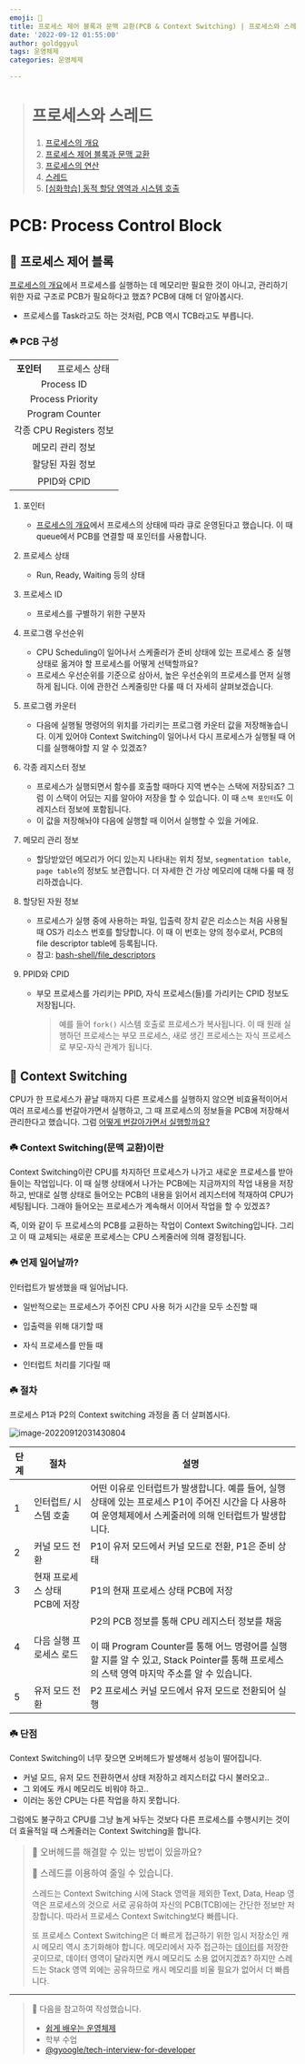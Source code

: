 ```yaml
---
emoji: 👮
title: 프로세스 제어 블록과 문맥 교환(PCB & Context Switching) | 프로세스와 스레드
date: '2022-09-12 01:55:00'
author: goldggyul
tags: 운영체제
categories: 운영체제

---
```


> # 프로세스와 스레드
>
> 1. [프로세스의 개요](https://goldggyul.github.io/os-001-process/)
> 2. [프로세스 제어 블록과 문맥 교환](https://goldggyul.github.io/os-002-pcb/)
> 3. [프로세스의 연산](https://goldggyul.github.io/os-003-process-struct/)
> 4. [스레드](https://goldggyul.github.io/os-004-thread/)
> 5. [[심화학습] 동적 할당 영역과 시스템 호출](https://goldggyul.github.io/os-005-system-call/)

# PCB: Process Control Block

## 📌 프로세스 제어 블록

[프로세스의 개요](https://goldggyul.github.io/os-001-process/)에서 프로세스를 실행하는 데 메모리만 필요한 것이 아니고, 관리하기 위한 자료 구조로 PCB가 필요하다고 했죠? PCB에 대해 더 알아봅시다.

- 프로세스를  Task라고도 하는 것처럼, PCB 역시 TCB라고도 부릅니다.

### ☘️ PCB 구성

<table style="text-align: center;">
  <tr>
    <td><strong>포인터</strong></td>
    <td>프로세스 상태</td>
  </tr>
  <tr>
    <td colspan="2">Process ID</td>
  </tr>
  <tr>
    <td colspan="2">Process Priority</td>
  </tr>
    <tr>
    <td colspan="2">Program Counter</td>
  </tr>
  <tr>
    <td colspan="2">각종 CPU Registers 정보</td>
  </tr>
  <tr>
    <td colspan="2">메모리 관리 정보</td>
  </tr>
  <tr>
    <td colspan="2">할당된 자원 정보</td>
  </tr>
  <tr>
    <td colspan="2">PPID와 CPID</td>
  </tr>

</table>

1. 포인터
   - [프로세스의 개요](https://goldggyul.github.io/os-001-process/)에서 프로세스의 상태에 따라 큐로 운영된다고 했습니다. 이 때 queue에서 PCB를 연결할 때 포인터를 사용합니다.
2. 프로세스 상태
   - Run, Ready, Waiting 등의 상태
3. 프로세스 ID
   - 프로세스를 구별하기 위한 구분자
4. 프로그램 우선순위
   - CPU Scheduling이 일어나서 스케줄러가 준비 상태에 있는 프로세스 중 실행 상태로 옮겨야 할 프로세스를 어떻게 선택할까요?
   - 프로세스 우선순위를 기준으로 삼아서, 높은 우선순위의 프로세스를 먼저 실행하게 됩니다. 이에 관한건 스케줄링만 다룰 때 더 자세히 살펴보겠습니다.
5. 프로그램 카운터
   - 다음에 실행될 명령어의 위치를 가리키는 프로그램 카운터 값을 저장해놓습니다. 이게 있어야 Context Switching이 일어나서 다시 프로세스가 실행될 때 어디를 실행해야할 지 알 수 있겠죠?
6. 각종 레지스터 정보
   - 프로세스가 실행되면서 함수를 호출할 때마다 지역 변수는 스택에 저장되죠? 그럼 이 스택이 어딨는 지를 알아야 저장을 할 수 있습니다. 이 때 `스택 포인터`도 이 레지스터 정보에 포함됩니다.
   - 이 값을 저장해놔야 다음에 실행할 때 이어서 실행할 수 있을 거에요.

7. 메모리 관리 정보
   - 할당받았던 메모리가 어디 있는지 나타내는 위치 정보, `segmentation table`, `page table`의 정보도 보관합니다. 더 자세한 건 가상 메모리에 대해 다룰 때 정리하겠습니다.
8. 할당된 자원 정보
   - 프로세스가 실행 중에 사용하는 파일, 입출력 장치 같은 리소스는 처음 사용될 때 OS가 리소스 번호를 할당합니다. 이 때 이 번호는 양의 정수로서, PCB의 file descriptor table에 등록됩니다. 
   - 참고: [bash-shell/file_descriptors](https://mug896.github.io/bash-shell/file_descriptors.html)
9. PPID와 CPID
   - 부모 프로세스를 가리키는 PPID, 자식 프로세스(들)를 가리키는 CPID 정보도 저장됩니다.
   
     >예를 들어 `fork()` 시스템 호출로 프로세스가 복사됩니다. 이 때 원래 실행하던 프로세스는 부모 프로세스, 새로 생긴 프로세스는 자식 프로세스로 부모-자식 관계가 됩니다.

## 📌 Context Switching

CPU가 한 프로세스가 끝날 때까지 다른 프로세스를 실행하지 않으면 비효율적이어서  여러 프로세스를 번갈아가면서 실행하고, 그 때 프로세스의 정보들을 PCB에 저장해서 관리한다고 했습니다. 그럼 <u>어떻게 번갈아가면서 실행할까요?</u>

### ☘️ Context Switching(문맥 교환)이란

Context Switching이란 CPU를 차지하던 프로세스가 나가고 새로운 프로세스를 받아들이는 작업입니다. 이 때 실행 상태에서 나가는 PCB에는 지금까지의 작업 내용을 저장하고, 반대로 실행 상태로 들어오는 PCB의 내용을 읽어서 레지스터에 적재하여 CPU가 세팅됩니다. 그래야 들어오는 프로세스가 계속해서 이어서 작업을 할 수 있겠죠?

즉, 이와 같이 두 프로세스의  PCB를 교환하는 작업이 Context Switching입니다. 그리고 이 때 교체되는 새로운 프로세스는 CPU 스케줄러에 의해 결정됩니다.

### ☘️ 언제 일어날까?

인터럽트가 발생했을 때 일어납니다.

- 일반적으로는 프로세스가 주어진 CPU 사용 허가 시간을 모두 소진할 때

- 입출력을 위해 대기할 때

- 자식 프로세스를 만들 때
- 인터럽트 처리를 기다릴 때

### ☘️ 절차



프로세스 P1과  P2의 Context switching 과정을 좀 더 살펴봅시다.

![image-20220912031430804](./image-20220912031430804.png)

| 단계 | 절차                          | 설명                                                         |
| ---- | ----------------------------- | ------------------------------------------------------------ |
| 1    | 인터럽트/ 시스템 호출         | 어떤 이유로 인터럽트가 발생합니다. 예를 들어, 실행 상태에 있는 프로세스 P1이 주어진 시간을 다 사용하여 운영체제에서 스케줄러에 의해 인터럽트가 발생합니다. |
| 2    | 커널 모드 전환                | P1이 유저 모드에서 커널 모드로 전환, P1은 준비 상태          |
| 3    | 현재 프로세스 상태 PCB에 저장 | P1의 현재 프로세스 상태 PCB에 저장                           |
| 4    | 다음 실행 프로세스 로드       | P2의 PCB 정보를 통해 CPU 레지스터 정보를 채움<br /><br />이 때 Program Counter를 통해 어느 명령어를 실행할 지를 알 수 있고, Stack Pointer를 통해 프로세스의 스택 영역 마지막 주소를 알 수 있습니다. |
| 5    | 유저 모드 전환                | P2 프로세스 커널 모드에서 유저 모드로 전환되어 실행          |

### ☘️  단점

Context Switching이 너무 잦으면 오버헤드가 발생해서 성능이 떨어집니다.

- 커널 모드, 유저 모드 전환하면서 상태 저장하고 레지스터값 다시 불러오고..
- 그 외에도 캐시 메모리도 비워야 하고..
- 이러는 동안  CPU는 다른 작업을 하지 못합니다.

그럼에도 불구하고 CPU를 그냥 놀게 놔두는 것보다 다른 프로세스를 수행시키는 것이 더 효율적일 때 스케줄러는 Context Switching을 합니다.

> <span style="font-size:110%">
>
> 🙋 오버헤드를 해결할 수 있는 방법이 있을까요?
>
> 👮 스레드를 이용하여 줄일 수 있습니다.
>
> </span>
>
> 스레드는 Context Switching 시에 Stack 영역을 제외한 Text, Data, Heap 영역은 프로세스의 것으로 서로 공유하여 자신의 PCB(TCB)에는 간단한 정보만 저장합니다. 따라서 프로세스 Context Switching보다 빠릅니다.
>
> 또 프로세스 Context Switching은 더 빠르게 접근하기 위한 임시 저장소인 캐시 메모리 역시 초기화해야 합니다. 메모리에서 자주 접근하는 <u>데이터</u>를 저장한 곳이므로, 데이터 영역이 달라지면 캐시 메모리도 소용 없어지겠죠? 하지만 스레드는 Stack 영역 외에는 공유하므로 캐시 메모리를 비울 필요가 없어서 더 빠릅니다.

----

> 👀 다음을 참고하여 작성했습니다.
>
> - [쉽게 배우는 운영체제](http://www.yes24.com/Product/Goods/62054527)
> - 학부 수업
> - [@gyoogle/tech-interview-for-developer](https://github.com/gyoogle/tech-interview-for-developer/)



```toc
```

